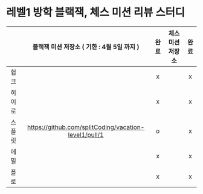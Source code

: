 # 레벨1 방학 블랙잭, 체스 미션 리뷰 스터디


|  | 블랙잭 미션 저장소 ( 기한 : 4월 5일 까지 )| 완료 | 체스 미션 저장소 | 완료 |
| :-----: | :-------------: | :-------: | :-------: | :---------: |
| 헙크      |  |x| |x|
| 히이로    |  |x| |x|
| 스플릿    |https://github.com/splitCoding/vacation-level1/pull/1|o| |x|
| 에밀      |  |x| |x|
| 폴로      |  |x| |x|
